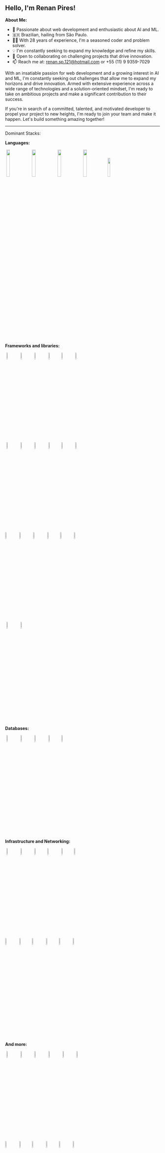 ## Hello, I'm Renan Pires!

**About Me:**

- 🚀 Passionate about web development and enthusiastic about AI and ML.
- 🇧🇷 Brazilian, hailing from São Paulo.
- 👨‍💻 With 28 years of experience, I'm a seasoned coder and problem solver.
- 💡 I'm constantly seeking to expand my knowledge and refine my skills.
- 🤝 Open to collaborating on challenging projects that drive innovation.
- 📫 Reach me at: renan.sp.121@hotmail.com or +55 (11) 9 9359-7029

With an insatiable passion for web development and a growing interest in AI and ML, I'm constantly seeking out challenges that allow me to expand my horizons and drive innovation. Armed with extensive experience across a wide range of technologies and a solution-oriented mindset, I'm ready to take on ambitious projects and make a significant contribution to their success.

If you're in search of a committed, talented, and motivated developer to propel your project to new heights, I'm ready to join your team and make it happen. Let's build something amazing together!

---

Dominant Stacks:

**Languages:**
<br />
<p>
 <code><img width="15%" src="https://www.vectorlogo.zone/logos/javascript/javascript-ar21.svg"></code>
 <code><img width="15%" src="https://www.vectorlogo.zone/logos/typescriptlang/typescriptlang-ar21.svg"></code>
 <code><img width="15%" src="https://www.vectorlogo.zone/logos/python/python-ar21.svg"></code>
 <code><img width="15%" src="https://www.vectorlogo.zone/logos/java/java-ar21.svg"></code>
 <code><img width="12.5%" src="https://www.vectorlogo.zone/logos/r-project/r-project-icon.svg"></code>
 <br />
</p>
 <br />

**Frameworks and libraries:**
<br />
 <p>
 <code><img width="7.5%" src="https://www.vectorlogo.zone/logos/reactjs/reactjs-icon.svg"></code>
 <code><img width="7.5%" src="https://www.vectorlogo.zone/logos/angular/angular-icon.svg"></code>
 <code><img width="7.5%" src="https://www.vectorlogo.zone/logos/tailwindcss/tailwindcss-icon.svg"></code>
 <code><img width="7.5%" src="https://www.vectorlogo.zone/logos/getbootstrap/getbootstrap-icon.svg"></code>
 <code><img width="7.5%" src="https://www.vectorlogo.zone/logos/nestjs/nestjs-icon.svg"></code>
 <code><img width="7.5%" src="https://www.vectorlogo.zone/logos/numpy/numpy-icon.svg"></code>
 <br />
 <code><img width="7.5%" src="https://www.vectorlogo.zone/logos/nodejs/nodejs-icon.svg"></code>
 <code><img width="7.5%" src="https://www.vectorlogo.zone/logos/expressjs/expressjs-icon.svg"></code>
 <code><img width="7.5%" src="https://www.vectorlogo.zone/logos/djangoproject/djangoproject-icon.svg"></code>
 <code><img width="7.5%" src="https://www.vectorlogo.zone/logos/pocoo_flask/pocoo_flask-icon.svg"></code>
 <code><img width="7.5%" src="https://upload.vectorlogo.zone/logos/nextjs/images/271afdac-aad3-4712-89fd-a25f63fd6dd4.svg"></code>
 <code><img width="7.5%" src="https://www.vectorlogo.zone/logos/qtio/qtio-icon.svg"></code>
 <br />
 <code><img width="7.5%" src="https://www.vectorlogo.zone/logos/tensorflow/tensorflow-icon.svg"></code>
 <code><img width="7.5%" src="https://www.vectorlogo.zone/logos/vuejs/vuejs-icon.svg"></code>
 <code><img width="7.5%" src="https://www.vectorlogo.zone/logos/flutterio/flutterio-icon.svg"></code>
 <code><img width="7.5%" src="https://www.vectorlogo.zone/logos/hibernate/hibernate-icon.svg"></code>
 <code><img width="7.5%" src="https://www.vectorlogo.zone/logos/pocoo_jinja/pocoo_jinja-icon.svg"></code>
 <code><img width="7.5%" src="https://www.vectorlogo.zone/logos/jquery/jquery-icon.svg"></code>
 <br />
 <code><img width="7.5%" src="https://www.vectorlogo.zone/logos/ionicframework/ionicframework-icon.svg"></code>
 <code><img width="7.5%" src="https://www.vectorlogo.zone/logos/sass-lang/sass-lang-icon.svg"></code>
</p>
<br />

**Databases:**
 <br />
 <p>
 <code><img width="7.5%" src="https://www.vectorlogo.zone/logos/mysql/mysql-icon.svg"></code>
 <code><img width="7.5%" src="https://www.vectorlogo.zone/logos/postgresql/postgresql-icon.svg"></code>
 <code><img width="7.5%" src="https://www.vectorlogo.zone/logos/mongodb/mongodb-icon.svg"></code>
 <code><img width="7.5%" src="https://www.vectorlogo.zone/logos/sqlite/sqlite-icon.svg"></code>
 <code><img width="7.5%" src="https://www.vectorlogo.zone/logos/firebase/firebase-icon.svg"></code>
  </p>
<br />

**Infrastructure and Networking:**
<br />
 <p>
 <code><img width="7.5%" src="https://www.vectorlogo.zone/logos/docker/docker-icon.svg"></code>
 <code><img width="7.5%" src="https://www.vectorlogo.zone/logos/kubernetes/kubernetes-icon.svg"></code>
 <code><img width="7.5%" src="https://www.vectorlogo.zone/logos/nginx/nginx-icon.svg"></code>
 <code><img width="7.5%" src="https://www.vectorlogo.zone/logos/debian/debian-icon.svg"></code>
 <code><img width="7.5%" src="https://www.vectorlogo.zone/logos/linux/linux-icon.svg"></code>
 <code><img width="7.5%" src="https://www.vectorlogo.zone/logos/jenkins/jenkins-official.svg"></code>
 <br />
 <code><img width="7.5%" src="https://www.vectorlogo.zone/logos/amazon_aws/amazon_aws-icon.svg"></code>
 <code><img width="7.5%" src="https://www.vectorlogo.zone/logos/amazon_ecs/amazon_ecs-icon.svg"></code>
 <code><img width="7.5%" src="https://www.vectorlogo.zone/logos/amazon_kinesis/amazon_kinesis-icon.svg"></code>
 <code><img width="7.5%" src="https://www.vectorlogo.zone/logos/amazon_eks/amazon_eks-icon.svg"></code>
 <code><img width="7.5%" src="https://www.vectorlogo.zone/logos/amazon_awslambda/amazon_awslambda-icon.svg"></code>
 <code><img width="7.5%" src="https://www.vectorlogo.zone/logos/amazon_cloudwatch/amazon_cloudwatch-icon.svg"></code>
 <p>
 
<br />

**And more:**
 <p>
 <code><img width="7.5%" src="https://www.vectorlogo.zone/logos/git-scm/git-scm-icon.svg"></code>
 <code><img width="7.5%" src="https://www.vectorlogo.zone/logos/oracle/oracle-icon.svg"></code>
 <code><img width="7.5%" src="https://www.vectorlogo.zone/logos/npmjs/npmjs-icon.svg"></code>
 <code><img width="7.5%" src="https://www.vectorlogo.zone/logos/yarnpkg/yarnpkg-icon.svg"></code>
 <code><img width="7.5%" src="https://www.vectorlogo.zone/logos/lucidchart/lucidchart-icon.svg"></code>
 <code><img width="7.5%" src="https://www.vectorlogo.zone/logos/nodemonio/nodemonio-icon.svg"></code>
 <br />
 <code><img width="7.5%" src="https://www.vectorlogo.zone/logos/nodemonio/nodemonio-icon.svg"></code>
 <code><img width="7.5%" src="https://www.vectorlogo.zone/logos/pypi/pypi-icon.svg"></code>
 <code><img width="7.5%" src="https://www.vectorlogo.zone/logos/redhat/redhat-icon.svg"></code>
 <code><img width="7.5%" src="https://www.vectorlogo.zone/logos/redis/redis-official.svg"></code>
 <code><img width="7.5%" src="https://www.vectorlogo.zone/logos/js_redux/js_redux-icon.svg"></code>
 <code><img width="7.5%" src="https://www.vectorlogo.zone/logos/virtualbox/virtualbox-icon.svg"></code>
 <br />
 <code><img width="7.5%" src="https://www.vectorlogo.zone/logos/eslint/eslint-icon.svg"></code>
 <code><img width="7.5%" src="https://www.vectorlogo.zone/logos/getpostman/getpostman-icon.svg"></code>
 <code><img width="7.5%" src="https://www.vectorlogo.zone/logos/jupyter/jupyter-icon.svg"></code>
</p>
